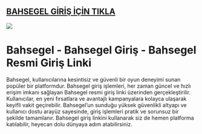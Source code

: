 ## <a href="https://bit.ly/goley903">BAHSEGEL GİRİŞ İÇİN TIKLA</a>

<a href="https://bit.ly/goley903"><img src="https://s13.gifyu.com/images/SPuTg.gif"></a>

# Bahsegel - Bahsegel Giriş - Bahsegel Resmi Giriş Linki

Bahsegel, kullanıcılarına kesintisiz ve güvenli bir oyun deneyimi sunan popüler bir platformdur. Bahsegel giriş işlemleri, her zaman güncel ve hızlı erişim imkanı sağlayan Bahsegel resmi giriş linki üzerinden gerçekleştirilir. Kullanıcılar, en yeni fırsatlara ve avantajlı kampanyalara kolayca ulaşarak keyifli vakit geçirebilir. Bahsegel’un sunduğu yüksek güvenlikli altyapı ve kullanıcı dostu arayüz sayesinde, giriş işlemleri pratik ve sorunsuz bir şekilde tamamlanır. Bahsegel giriş linkini kullanarak siz de hemen platforma katılabilir, heyecan dolu dünyaya adım atabilirsiniz.
